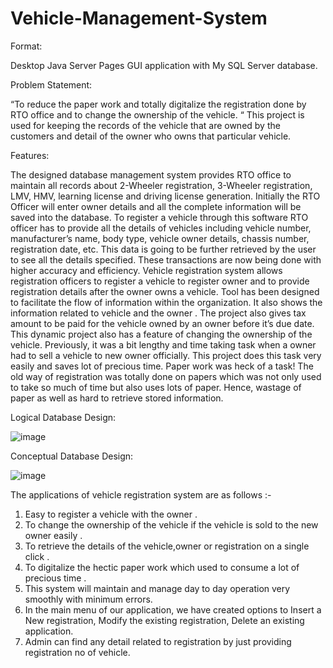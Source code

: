 # Vehicle-Management-System
 
 
Format:  

Desktop Java Server Pages GUI application with My SQL Server database.

Problem Statement:  

“To reduce the paper work and totally digitalize the registration done by RTO office and to change the ownership of the vehicle. “
This project is used for keeping the records of the vehicle that are owned by the customers and detail of the owner who owns that particular vehicle.


Features:  

The designed database management system provides RTO office to maintain all records about 2-Wheeler registration, 3-Wheeler registration, LMV, HMV, learning license and driving license generation. Initially the RTO Officer will enter owner details and all the complete information will be saved into the database. To register a vehicle through this software RTO officer has to provide all the details of vehicles including vehicle number, manufacturer’s name, body type, vehicle owner details, chassis number, registration date, etc. This data is going to be further retrieved by the user to see all the details specified. These transactions are now being done with higher accuracy and efficiency.
Vehicle registration system allows registration officers to register a vehicle to register owner and to provide registration details after the owner owns a vehicle. Tool has been designed to facilitate the flow of information within the organization. It also shows the information related to vehicle and the owner . The project also gives tax amount to be paid for the vehicle owned by an owner before it’s due date.
This dynamic project also has a feature of changing the ownership of the vehicle. Previously, it was a bit lengthy and time taking task when a owner had to sell a vehicle to new owner officially. This project does this task very easily and saves lot of precious time. Paper work was heck of a task!
The old way of registration was totally done on papers which was not only used to take so much of time but also uses lots of paper. Hence, wastage of paper as well as hard to retrieve stored information.

Logical Database Design:

![image](https://user-images.githubusercontent.com/17800780/149683729-8eb080a7-943f-401b-95fc-358deda36533.png)

Conceptual Database Design:

![image](https://user-images.githubusercontent.com/17800780/149683743-fc80f6db-3a04-4518-917a-d58e4e5f66ac.png)


The applications of vehicle registration system are as follows :-

1.	Easy to register a vehicle with the owner .
2.	To change the ownership of the vehicle if the vehicle is sold to the new owner easily .
3.	To retrieve the details of the vehicle,owner or registration on a single click .
4.	To digitalize the hectic paper work which used to consume a lot of precious time .
5.	This system will maintain and manage day to day operation very smoothly with minimum errors.
6.	In the main menu of our application, we have created options to Insert a New registration, Modify     the existing registration, Delete an existing application.
7.	Admin can find any detail related to registration by just providing registration no of vehicle.




